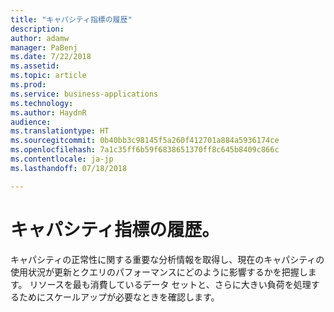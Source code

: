```yaml
---
title: "キャパシティ指標の履歴"
description: 
author: adamw
manager: PaBenj
ms.date: 7/22/2018
ms.assetid: 
ms.topic: article
ms.prod: 
ms.service: business-applications
ms.technology: 
ms.author: HaydnR
audience: 
ms.translationtype: HT
ms.sourcegitcommit: 0b40bb3c98145f5a260f412701a884a5936174ce
ms.openlocfilehash: 7a1c35ff6b59f6838651370ff8c645b8409c866c
ms.contentlocale: ja-jp
ms.lasthandoff: 07/18/2018

---
```

#  <a name="historical-capacity-metrics"></a>キャパシティ指標の履歴。

キャパシティの正常性に関する重要な分析情報を取得し、現在のキャパシティの使用状況が更新とクエリのパフォーマンスにどのように影響するかを把握します。 リソースを最も消費しているデータ セットと、さらに大きい負荷を処理するためにスケールアップが必要なときを確認します。

